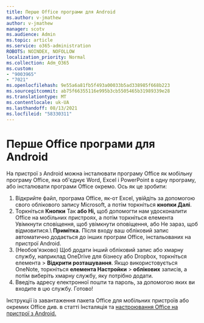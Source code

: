 ```yaml
---
title: Перше Office програми для Android
ms.author: v-jmathew
author: v-jmathew
manager: scotv
ms.audience: Admin
ms.topic: article
ms.service: o365-administration
ROBOTS: NOINDEX, NOFOLLOW
localization_priority: Normal
ms.collection: Adm_O365
ms.custom:
- "9003965"
- "7021"
ms.openlocfilehash: 9e55a6a81fb5f493a00033b5ad338985f668b223
ms.sourcegitcommit: ab75f66355116e995b3cb5505465b31989339e28
ms.translationtype: MT
ms.contentlocale: uk-UA
ms.lasthandoff: 08/13/2021
ms.locfileid: "58330311"
---
```

# <a name="set-up-office-apps-for-the-first-time-on-an-android-device"></a>Перше Office програми для Android

На пристрої з Android можна інсталювати програму Office як мобільну програму Office, яка об'єднує Word, Excel і PowerPoint в одну програму, або інсталювати програми Office окремо. Ось як це зробити:

1. Відкрийте файл, програма Office, як-от Excel, увійдіть за допомогою свого облікового запису Microsoft, а потім торкніться **кнопки Далі**.
2. Торкніться **Кнопки** Так **або Ні,** щоб допомогти нам  удосконалити Office на мобільних пристроях, а потім торкніться елемента Увімкнути сповіщення, щоб увімкнути оповіщення, або Не зараз, щоб відмовитися.\ 
    **Примітка.** Після входу ваш обліковий запис автоматично додається до інших програм Office, інстальованих на пристрої Android.
3. (Необов'язково) Щоб додати інший обліковий запис або хмарну службу, наприклад OneDrive для бізнесу або Dropbox, торкніться елемента  >  **Відкрити розташування**. Якщо використовується OneNote, торкніться **елемента Настройки**  >  **облікових** записів, а потім виберіть хмарну службу, яку потрібно додати.
4. Введіть адресу електронної пошти та пароль, за допомогою яких ви входите в цю службу. Готово!

Інструкції із завантаження пакета Office для мобільних пристроїв або окремих Office див. в статті Інсталяція та [настроювання Office на пристрої з Android.](https://go.microsoft.com/fwlink/?linkid=2135287)
